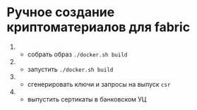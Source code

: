# Ручное создание криптоматериалов для fabric

1. - собрать образ `./docker.sh build` 
2. - запустить `./docker.sh build`
3. - сгенерировать ключи и запросы на выпуск `csr` 
4. - выпустить сертикаты в банковском УЦ
